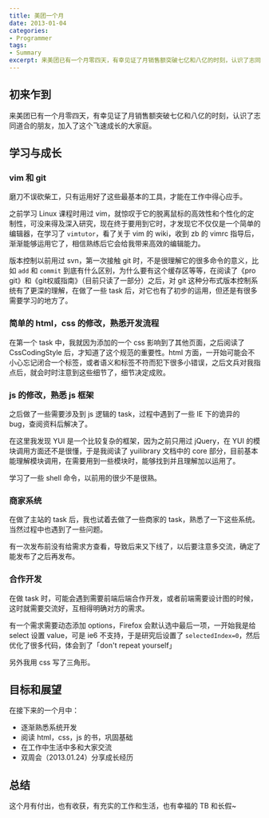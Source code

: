 ```yaml
---
title: 美团一个月
date: 2013-01-04
categories:
- Programmer
tags:
- Summary
excerpt: 来美团已有一个月零四天，有幸见证了月销售额突破七亿和八亿的时刻，认识了志同道合的朋友，加入了这个飞速成长的大家庭。
---
```


## 初来乍到

来美团已有一个月零四天，有幸见证了月销售额突破七亿和八亿的时刻，认识了志同道合的朋友，加入了这个飞速成长的大家庭。

## 学习与成长

### vim 和 git

磨刀不误砍柴工，只有运用好了这些最基本的工具，才能在工作中得心应手。

之前学习 Linux 课程时用过 vim，就惊叹于它的脱离鼠标的高效性和个性化的定制性，可没来得及深入研究，现在终于要用到它时，才发现它不仅仅是一个简单的编辑器，在学习了 `vimtutor`，看了关于 vim 的 wiki，收到 zb 的 vimrc 指导后，渐渐能够运用它了，相信熟练后它会给我带来高效的编辑能力。

版本控制以前用过 svn，第一次接触 git 时，不是很理解它的很多命令的意义，比如 `add` 和 `commit` 到底有什么区别，为什么要有这个缓存区等等，在阅读了《pro git》和《git权威指南》（目前只读了一部分）之后，对 git 这种分布式版本控制系统有了更深的理解，在做了一些 task 后，对它也有了初步的运用，但还是有很多需要学习的地方了。

### 简单的 html，css 的修改，熟悉开发流程

在第一个 task 中，我就因为添加的一个 css 影响到了其他页面，之后阅读了 CssCodingStyle 后，才知道了这个规范的重要性。html 方面，一开始可能会不小心忘记闭合一个标签，或者语义和标签不符而犯下很多小错误，之后文兵对我指点后，就会时时注意到这些细节了，细节决定成败。

### js 的修改，熟悉 js 框架

之后做了一些需要涉及到 js 逻辑的 task，过程中遇到了一些 IE 下的诡异的 bug，查阅资料后解决了。

在这里我发现 YUI 是一个比较复杂的框架，因为之前只用过 jQuery，在 YUI 的模块调用方面还不是很懂，于是我阅读了 yuilibrary 文档中的 core 部分，目前基本能理解模块调用，在需要用到一些模块时，能够找到并且理解加以运用了。

学习了一些 shell 命令，以前用的很少不是很熟。

### 商家系统

在做了主站的 task 后，我也试着去做了一些商家的 task，熟悉了一下这些系统。当然过程中也遇到了一些问题。

有一次发布前没有给需求方查看，导致后来又下线了，以后要注意多交流，确定了能发布了之后再发布。

### 合作开发

在做 task 时，可能会遇到需要前端后端合作开发，或者前端需要设计图的时候，这时就需要交流好，互相得明确对方的需求。

有一个需求需要动态添加 options，Firefox 会默认选中最后一项，一开始我是给 select 设置 value，可是 ie6 不支持，于是研究后设置了 `selectedIndex=0`，然后优化了很多代码，体会到了「don't repeat yourself」

另外我用 css 写了三角形。

## 目标和展望

在接下来的一个月中：

- 逐渐熟悉系统开发
- 阅读 html，css，js 的书，巩固基础
- 在工作中生活中多和大家交流
- 双周会（2013.01.24）分享成长经历

## 总结

这个月有付出，也有收获，有充实的工作和生活，也有幸福的 TB 和长假~
